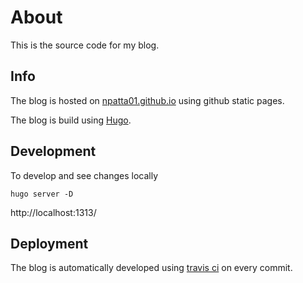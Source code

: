 # About

This is the source code for my blog.

## Info

The blog is hosted on [npatta01.github.io](https://npatta01.github.io) using github static pages.

The blog is build using [Hugo](https://gohugo.io/).

## Development

To develop and see changes locally
```
hugo server -D
```

http://localhost:1313/

## Deployment

The blog is automatically developed using [travis ci](.travis.yml) on every commit.
